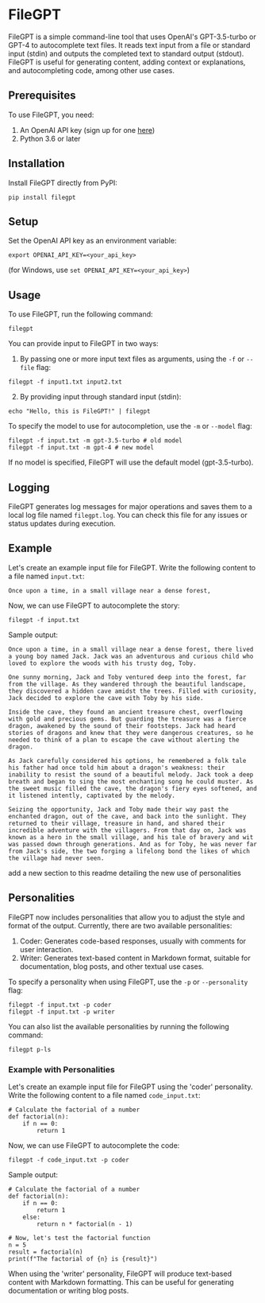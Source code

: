 # FileGPT

FileGPT is a simple command-line tool that uses OpenAI's GPT-3.5-turbo or GPT-4 to autocomplete text files. It reads text input from a file or standard input (stdin) and outputs the completed text to standard output (stdout). FileGPT is useful for generating content, adding context or explanations, and autocompleting code, among other use cases.

## Prerequisites

To use FileGPT, you need:

1. An OpenAI API key (sign up for one [here](https://platform.openai.com))
2. Python 3.6 or later

## Installation

Install FileGPT directly from PyPI:

```
pip install filegpt
```

## Setup

Set the OpenAI API key as an environment variable:

```
export OPENAI_API_KEY=<your_api_key>
```

(for Windows, use `set OPENAI_API_KEY=<your_api_key>`)

## Usage

To use FileGPT, run the following command:

```
filegpt
```

You can provide input to FileGPT in two ways:

1. By passing one or more input text files as arguments, using the `-f` or `--file` flag:

```
filegpt -f input1.txt input2.txt
```

2. By providing input through standard input (stdin):

```
echo "Hello, this is FileGPT!" | filegpt
```

To specify the model to use for autocompletion, use the `-m` or `--model` flag:

```
filegpt -f input.txt -m gpt-3.5-turbo # old model
filegpt -f input.txt -m gpt-4 # new model
```

If no model is specified, FileGPT will use the default model (gpt-3.5-turbo).

## Logging

FileGPT generates log messages for major operations and saves them to a local log file named `filegpt.log`. You can check this file for any issues or status updates during execution.

## Example

Let's create an example input file for FileGPT. Write the following content to a file named `input.txt`:

```
Once upon a time, in a small village near a dense forest,
```

Now, we can use FileGPT to autocomplete the story:

```
filegpt -f input.txt
```

Sample output:

```
Once upon a time, in a small village near a dense forest, there lived a young boy named Jack. Jack was an adventurous and curious child who loved to explore the woods with his trusty dog, Toby.

One sunny morning, Jack and Toby ventured deep into the forest, far from the village. As they wandered through the beautiful landscape, they discovered a hidden cave amidst the trees. Filled with curiosity, Jack decided to explore the cave with Toby by his side.

Inside the cave, they found an ancient treasure chest, overflowing with gold and precious gems. But guarding the treasure was a fierce dragon, awakened by the sound of their footsteps. Jack had heard stories of dragons and knew that they were dangerous creatures, so he needed to think of a plan to escape the cave without alerting the dragon.

As Jack carefully considered his options, he remembered a folk tale his father had once told him about a dragon's weakness: their inability to resist the sound of a beautiful melody. Jack took a deep breath and began to sing the most enchanting song he could muster. As the sweet music filled the cave, the dragon's fiery eyes softened, and it listened intently, captivated by the melody.

Seizing the opportunity, Jack and Toby made their way past the enchanted dragon, out of the cave, and back into the sunlight. They returned to their village, treasure in hand, and shared their incredible adventure with the villagers. From that day on, Jack was known as a hero in the small village, and his tale of bravery and wit was passed down through generations. And as for Toby, he was never far from Jack's side, the two forging a lifelong bond the likes of which the village had never seen.
```

add a new section to this readme detailing the new use of personalities

## Personalities

FileGPT now includes personalities that allow you to adjust the style and format of the output. Currently, there are two available personalities:

1. Coder: Generates code-based responses, usually with comments for user interaction.
2. Writer: Generates text-based content in Markdown format, suitable for documentation, blog posts, and other textual use cases.

To specify a personality when using FileGPT, use the `-p` or `--personality` flag:

```
filegpt -f input.txt -p coder
filegpt -f input.txt -p writer
```

You can also list the available personalities by running the following command:

```
filegpt p-ls
```

### Example with Personalities

Let's create an example input file for FileGPT using the 'coder' personality. Write the following content to a file named `code_input.txt`:

```
# Calculate the factorial of a number
def factorial(n):
    if n == 0:
        return 1
```

Now, we can use FileGPT to autocomplete the code:

```
filegpt -f code_input.txt -p coder
```

Sample output:

```
# Calculate the factorial of a number
def factorial(n):
    if n == 0:
        return 1
    else:
        return n * factorial(n - 1)

# Now, let's test the factorial function
n = 5
result = factorial(n)
print(f"The factorial of {n} is {result}")
```

When using the 'writer' personality, FileGPT will produce text-based content with Markdown formatting. This can be useful for generating documentation or writing blog posts.